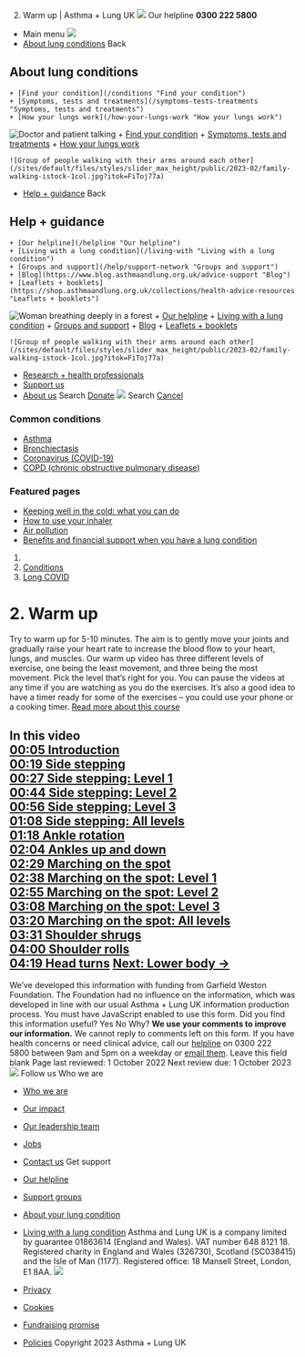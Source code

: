 
2. Warm up | Asthma + Lung UK
 [![](/themes/custom/asthma-lung-uk/images/aluk-logo.png)](/ "Homepage")
 Our helpline **0300 222 5800**
* Main menu
![](/wingsuit/asthma-lung-uk/images/aluk-logo.png)
* [About lung conditions](#about "About lung conditions")
 Back
 
## About lung conditions
	+ [Find your condition](/conditions "Find your condition")
	+ [Symptoms, tests and treatments](/symptoms-tests-treatments "Symptoms, tests and treatments")
	+ [How your lungs work](/how-your-lungs-work "How your lungs work")
![Doctor and patient talking](/sites/default/files/styles/slider_max_height/public/2023-02/119589.jpg?itok=IfMKqhqJ)
	+ [Find your condition](/conditions)
	+ [Symptoms, tests and treatments](/symptoms-tests-treatments)
	+ [How your lungs work](/how-your-lungs-work)
	
	
	![Group of people walking with their arms around each other](/sites/default/files/styles/slider_max_height/public/2023-02/family-walking-istock-1col.jpg?itok=FiToj77a)
* [Help + guidance](#get-support "Help + guidance")
 Back
 
## Help + guidance
	+ [Our helpline](/helpline "Our helpline")
	+ [Living with a lung condition](/living-with "Living with a lung condition")
	+ [Groups and support](/help/support-network "Groups and support")
	+ [Blog](https://www.blog.asthmaandlung.org.uk/advice-support "Blog")
	+ [Leaflets + booklets](https://shop.asthmaandlung.org.uk/collections/health-advice-resources "Leaflets + booklets")
![Woman breathing deeply in a forest](/sites/default/files/styles/slider_max_height/public/2023-02/A%2BLUK%20Generic73.jpg?itok=IY-jWei3)
	+ [Our helpline](/helpline)
	+ [Living with a lung condition](/living-with)
	+ [Groups and support](/help/support-network)
	+ [Blog](https://www.blog.asthmaandlung.org.uk/advice-support)
	+ [Leaflets + booklets](https://shop.asthmaandlung.org.uk/collections/health-advice-resources "Leaflets and booklets about lung conditions")
	
	
	![Group of people walking with their arms around each other](/sites/default/files/styles/slider_max_height/public/2023-02/family-walking-istock-1col.jpg?itok=FiToj77a)
* [Research + health professionals](/research-health-professionals "Research + health professionals")
* [Support us](/support-us "Support us")
* [About us](/about-us "About us")
Search
[Donate](https://action.asthmaandlung.org.uk/page/99720/donate/1?ea_tracking_id=General_WebsiteALUK_Header_Regular "Donate") 
 [![](/themes/custom/asthma-lung-uk/images/aluk-logo.png)](/ "Homepage")
Search
[Cancel](#)
### Common conditions
* [Asthma](/conditions/asthma)
* [Bronchiectasis](/conditions/bronchiectasis)
* [Coronavirus (COVID-19)](/conditions/coronavirus)
* [COPD (chronic obstructive pulmonary disease)](/conditions/copd-chronic-obstructive-pulmonary-disease)
### Featured pages
* [Keeping well in the cold: what you can do](/living-with/cold-weather)
* [How to use your inhaler](/living-with/inhaler-videos)
* [Air pollution](/living-with/air-pollution)
* [Benefits and financial support when you have a lung condition](/living-with/benefits)
1. 
3. [Conditions](/conditions)
5. [Long COVID](/conditions/long-covid)
# 2. Warm up
Try to warm up for 5-10 minutes. The aim is to gently move your joints and gradually raise your heart rate to increase the blood flow to your heart, lungs, and muscles.
Our warm up video has three different levels of exercise, one being the least movement, and three being the most movement. Pick the level that’s right for you.
You can pause the videos at any time if you are watching as you do the exercises. It’s also a good idea to have a timer ready for some of the exercises – you could use your phone or a cooking timer.
[Read more about this course](/conditions/long-covid/movement-support-course "Movement support course")
 
In this video  
[00:05 Introduction](https://player.vimeo.com/video/558644623?autoplay=1#t=0m5s)  
[00:19 Side stepping](https://player.vimeo.com/video/558644623?autoplay=1#t=0m19s)  
[00:27 Side stepping: Level 1](https://player.vimeo.com/video/558644623?autoplay=1#t=0m27s)  
[00:44 Side stepping: Level 2](https://player.vimeo.com/video/558644623?autoplay=1#t=0m44s)  
[00:56 Side stepping: Level 3](https://player.vimeo.com/video/558644623?autoplay=1#t=0m56s)  
[01:08 Side stepping: All levels](https://player.vimeo.com/video/558644623?autoplay=1#t=01m08s)  
[01:18 Ankle rotation](https://player.vimeo.com/video/558644623?autoplay=1#t=1m18s)  
[02:04 Ankles up and down](https://player.vimeo.com/video/558644623?autoplay=1#t=2m04s)  
[02:29 Marching on the spot](https://player.vimeo.com/video/558644623?autoplay=1#t=2m29s)  
[02:38 Marching on the spot: Level 1](https://player.vimeo.com/video/558644623?autoplay=1#t=2m38s)  
[02:55 Marching on the spot: Level 2](https://player.vimeo.com/video/558644623?autoplay=1#t=2m55s)  
[03:08 Marching on the spot: Level 3](https://player.vimeo.com/video/558644623?autoplay=1#t=3m8s)  
[03:20 Marching on the spot: All levels](https://player.vimeo.com/video/558644623?autoplay=1#t=3m20s)  
[03:31 Shoulder shrugs](https://player.vimeo.com/video/558644623?autoplay=1#t=3m31s)  
[04:00 Shoulder rolls](https://player.vimeo.com/video/558644623?autoplay=1#t=4m0s)  
[04:19 Head turns](https://player.vimeo.com/video/558644623?autoplay=1#t=4m19s)
[Next: Lower body →](/conditions/long-covid/3-lower-body "3. Lower body")
---
We’ve developed this information with funding from Garfield Weston Foundation. The Foundation had no influence on the information, which was developed in line with our usual Asthma + Lung UK information production process.
You must have JavaScript enabled to use this form.
Did you find this information useful?
Yes
No
Why?
**We use your comments to improve our information.** We cannot reply to comments left on this form. If you have health concerns or need clinical advice, call our [helpline](/helpline) on 0300 222 5800 between 9am and 5pm on a weekday or [email them](/helpline).
Leave this field blank
Page last reviewed: 
1 October 2022
Next review due: 
1 October 2023
 [![](/sites/default/files/2023-01/footer-logo%20%281%29.png)](/ "Homepage")
Follow us
 Who we are
 
* [Who we are](/about-us/who-we-are)
* [Our impact](/about-us/our-impact)
* [Our leadership team](/about-us/our-leadership-team)
* [Jobs](/work-us)
* [Contact us](/about-us/contact-us)
 Get support
 
* [Our helpline](/helpline)
* [Support groups](/help/support-network)
* [About your lung condition](/conditions)
* [Living with a lung condition](/living-with)
Asthma and Lung UK is a company limited by guarantee 01863614 (England and Wales). VAT number 648 8121 18.
Registered charity in England and Wales (326730), Scotland (SC038415) and the Isle of Man (1177). Registered office: 18 Mansell Street, London, E1 8AA.
[![](/sites/default/files/2023-01/reg-logo%20%281%29.png)](https://www.fundraisingregulator.org.uk)
![]()
![]()
* [Privacy](/privacy-policy)
* [Cookies](/cookies-how-we-use-them)
* [Fundraising promise](/fundraising-promise)
* [Policies](/about-us/policies)
 Copyright 2023 Asthma + Lung UK
 
